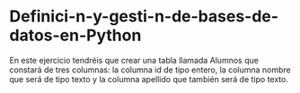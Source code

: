 # Definici-n-y-gesti-n-de-bases-de-datos-en-Python
En este ejercicio tendréis que crear una tabla llamada Alumnos que constará de tres columnas: la columna id de tipo entero, la columna nombre que será de tipo texto y la columna apellido que también será de tipo texto.
